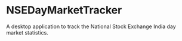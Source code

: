 # NSEDayMarketTracker
A desktop application to track the National Stock Exchange India day market statistics.
